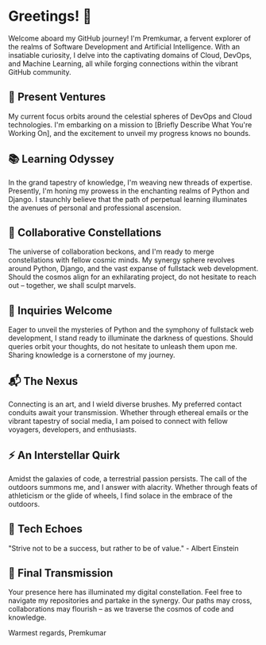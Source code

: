 # Greetings! 👋

Welcome aboard my GitHub journey! I'm Premkumar, a fervent explorer of the realms of Software Development and Artificial Intelligence. With an insatiable curiosity, I delve into the captivating domains of Cloud, DevOps, and Machine Learning, all while forging connections within the vibrant GitHub community.

## 🚀 Present Ventures

My current focus orbits around the celestial spheres of DevOps and Cloud technologies. I'm embarking on a mission to [Briefly Describe What You're Working On], and the excitement to unveil my progress knows no bounds.

## 📚 Learning Odyssey

In the grand tapestry of knowledge, I'm weaving new threads of expertise. Presently, I'm honing my prowess in the enchanting realms of Python and Django. I staunchly believe that the path of perpetual learning illuminates the avenues of personal and professional ascension.

## 👥 Collaborative Constellations

The universe of collaboration beckons, and I'm ready to merge constellations with fellow cosmic minds. My synergy sphere revolves around Python, Django, and the vast expanse of fullstack web development. Should the cosmos align for an exhilarating project, do not hesitate to reach out – together, we shall sculpt marvels.

## 🤖 Inquiries Welcome

Eager to unveil the mysteries of Python and the symphony of fullstack web development, I stand ready to illuminate the darkness of questions. Should queries orbit your thoughts, do not hesitate to unleash them upon me. Sharing knowledge is a cornerstone of my journey.

## 📬 The Nexus

Connecting is an art, and I wield diverse brushes. My preferred contact conduits await your transmission. Whether through ethereal emails or the vibrant tapestry of social media, I am poised to connect with fellow voyagers, developers, and enthusiasts.

## ⚡️ An Interstellar Quirk

Amidst the galaxies of code, a terrestrial passion persists. The call of the outdoors summons me, and I answer with alacrity. Whether through feats of athleticism or the glide of wheels, I find solace in the embrace of the outdoors.

## 🌌 Tech Echoes

"Strive not to be a success, but rather to be of value." - Albert Einstein

## 🌟 Final Transmission

Your presence here has illuminated my digital constellation. Feel free to navigate my repositories and partake in the synergy. Our paths may cross, collaborations may flourish – as we traverse the cosmos of code and knowledge.

Warmest regards,
Premkumar
